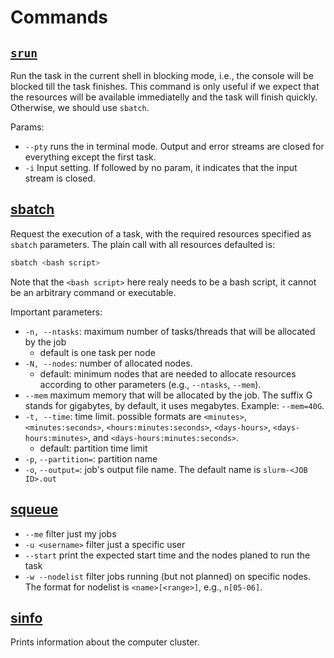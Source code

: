 
# Commands

## [`srun`](https://slurm.schedmd.com/srun.html)
Run the task in the current shell in blocking mode, i.e., the console will be blocked till the task finishes. This command is only useful if we expect that the resources will be available immediatelly and the task will finish quickly. Otherwise, we should use `sbatch`.


Params:
- `--pty` runs the in terminal mode. Output and error streams are closed for everything except the first task.
- `-i` Input setting. If followed by no param, it indicates that the input stream is closed.

## [sbatch](https://slurm.schedmd.com/sbatch.html)
Request the execution of a task, with the required resources specified as `sbatch` parameters. The plain call with all resources defaulted is:
```bash
sbatch <bash script>
```

Note that the `<bash script>` here realy needs to be a bash script, it cannot be an arbitrary command or executable.

Important parameters:
- `-n, --ntasks`: maximum number of tasks/threads that will be allocated by the job
    - default is one task per node
- `-N, --nodes`: number of allocated nodes. 
    - default: minimum nodes that are needed to allocate resources according to other parameters (e.g., `--ntasks`, `--mem`).
- `--mem` maximum memory that will be allocated by the job. The suffix G stands for gigabytes, by default, it uses megabytes. Example: `--mem=40G`.
- `-t, --time`: time limit. possible formats are `<minutes>`, `<minutes:seconds>`, `<hours:minutes:seconds>`, `<days-hours>`, `<days-hours:minutes>`, and `<days-hours:minutes:seconds>`. 
    - default: partition time limit
- `-p`, `--partition=`: partition name
- `-o`, `--output=`: job's output file name. The default name is `slurm-<JOB ID>.out`

## [squeue](https://slurm.schedmd.com/squeue.html)
- `--me` filter just my jobs
- `-u <username>` filter just a specific user
- `--start` print the expected start time and the nodes planed to run the task
- `-w --nodelist` filter jobs running (but not planned) on specific nodes. The format for nodelist is `<name>[<range>]`, e.g., `n[05-06]`.

## [sinfo](https://slurm.schedmd.com/sinfo.html)
Prints information about the computer cluster.